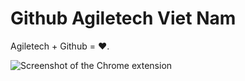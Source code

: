 # Github Agiletech Viet Nam

Agiletech + Github = ❤️.

![Screenshot of the Chrome extension](github-agiletech.png.jpg)
